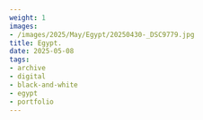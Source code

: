 ```yaml
---
weight: 1
images:
- /images/2025/May/Egypt/20250430-_DSC9779.jpg
title: Egypt.
date: 2025-05-08
tags:
- archive
- digital
- black-and-white
- egypt
- portfolio
---
```


